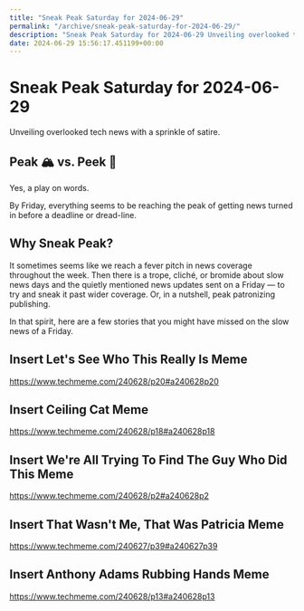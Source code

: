 ```yaml
---
title: "Sneak Peak Saturday for 2024-06-29"
permalink: "/archive/sneak-peak-saturday-for-2024-06-29/"
description: "Sneak Peak Saturday for 2024-06-29 Unveiling overlooked tech news with a sprinkle of satire. Peak 🏔️ vs. Peek 👀 Yes, a play on words. By Friday, everything..."
date: 2024-06-29 15:56:17.451199+00:00
---
```


<!-- buttondown-editor-mode: plaintext --><h1 style="text-align: start">Sneak Peak Saturday for 2024-06-29</h1><p style="text-align: start">Unveiling overlooked tech news with a sprinkle of satire.</p><h2 style="text-align: start">Peak 🏔️ vs. Peek 👀</h2><p style="text-align: start">Yes, a play on words.</p><p style="text-align: start">By Friday, everything seems to be reaching the peak of getting news turned in before a deadline or dread-line.</p><h2 style="text-align: start">Why Sneak Peak?</h2><p style="text-align: start">It sometimes seems like we reach a fever pitch in news coverage throughout the week. Then there is a trope, cliché, or bromide about slow news days and the quietly mentioned news updates sent on a Friday — to try and sneak it past wider coverage. Or, in a nutshell, peak patronizing publishing.</p><p style="text-align: start">In that spirit, here are a few stories that you might have missed on the slow news of a Friday.</p><h2>Insert Let's See Who This Really Is Meme</h2><p><a target="_blank" rel="noopener noreferrer nofollow" href="https://www.techmeme.com/240628/p20#a240628p20">https://www.techmeme.com/240628/p20#a240628p20</a></p><h2>Insert Ceiling Cat Meme</h2><p><a target="_blank" rel="noopener noreferrer nofollow" href="https://www.techmeme.com/240628/p18#a240628p18">https://www.techmeme.com/240628/p18#a240628p18</a></p><h2>Insert We're All Trying To Find The Guy Who Did This Meme</h2><p><a target="_blank" rel="noopener noreferrer nofollow" href="https://www.techmeme.com/240628/p2#a240628p2">https://www.techmeme.com/240628/p2#a240628p2</a></p><h2>Insert That Wasn't Me, That Was Patricia Meme</h2><p><a target="_blank" rel="noopener noreferrer nofollow" href="https://www.techmeme.com/240627/p39#a240627p39">https://www.techmeme.com/240627/p39#a240627p39</a></p><h2>Insert Anthony Adams Rubbing Hands Meme</h2><p><a target="_blank" rel="noopener noreferrer nofollow" href="https://www.techmeme.com/240628/p13#a240628p13">https://www.techmeme.com/240628/p13#a240628p13</a></p><p></p><p></p><ol class="footnotes"></ol>